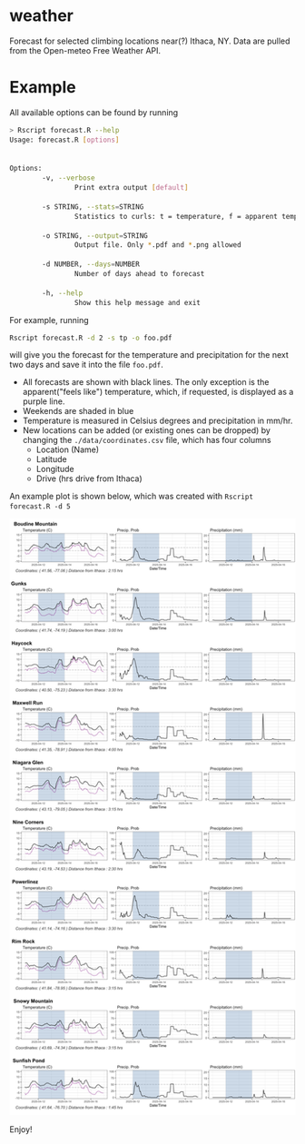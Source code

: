 # weather

Forecast for selected climbing locations near(?) Ithaca, NY. Data are pulled from the Open-meteo Free Weather API. 

# Example

All available options can be found by running
```bash
> Rscript forecast.R --help
Usage: forecast.R [options]


Options:
        -v, --verbose
                Print extra output [default]

        -s STRING, --stats=STRING
                Statistics to curls: t = temperature, f = apparent temperature, p = precipitation, r = precipitation prob., h = relative humidity

        -o STRING, --output=STRING
                Output file. Only *.pdf and *.png allowed

        -d NUMBER, --days=NUMBER
                Number of days ahead to forecast

        -h, --help
                Show this help message and exit
```
For example, running
```bash
Rscript forecast.R -d 2 -s tp -o foo.pdf
```
will give you the forecast for the temperature and precipitation for the next two days and save it into the file `foo.pdf`.

- All forecasts are shown with black lines. The only exception is the apparent("feels like") temperature, which, if requested, is displayed as a purple line.
- Weekends are shaded in blue
- Temperature is measured in Celsius degrees and precipitation in mm/hr.
- New locations can be added (or existing ones can be dropped) by changing the `./data/coordinates.csv` file, which has four columns
    - Location (Name)
    - Latitude
    - Longitude
    - Drive (hrs drive from Ithaca)

An example plot is shown below, which was created with `Rscript forecast.R -d 5`

<p align="center">
<img src="images/forecast.png" width="700" />
</p>

Enjoy!